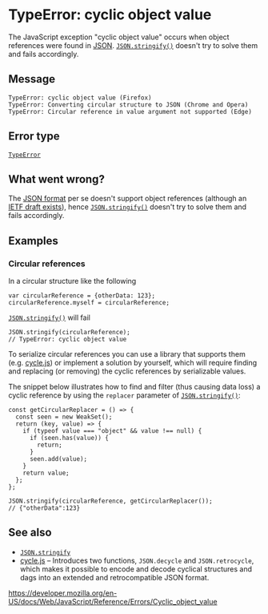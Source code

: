 # TypeError: cyclic object value

The JavaScript exception "cyclic object value" occurs when object references were found in [JSON](https://www.json.org/). [`JSON.stringify()`](../global_objects/json/stringify) doesn't try to solve them and fails accordingly.

## Message

    TypeError: cyclic object value (Firefox)
    TypeError: Converting circular structure to JSON (Chrome and Opera)
    TypeError: Circular reference in value argument not supported (Edge)

## Error type

[`TypeError`](../global_objects/typeerror)

## What went wrong?

The [JSON format](https://www.json.org/) per se doesn't support object references (although an [IETF draft exists](https://datatracker.ietf.org/doc/html/draft-pbryan-zyp-json-ref-03)), hence [`JSON.stringify()`](../global_objects/json/stringify) doesn't try to solve them and fails accordingly.

## Examples

### Circular references

In a circular structure like the following

    var circularReference = {otherData: 123};
    circularReference.myself = circularReference;

[`JSON.stringify()`](../global_objects/json/stringify) will fail

    JSON.stringify(circularReference);
    // TypeError: cyclic object value

To serialize circular references you can use a library that supports them (e.g. [cycle.js](https://github.com/douglascrockford/JSON-js/blob/master/cycle.js)) or implement a solution by yourself, which will require finding and replacing (or removing) the cyclic references by serializable values.

The snippet below illustrates how to find and filter (thus causing data loss) a cyclic reference by using the `replacer` parameter of [`JSON.stringify()`](../global_objects/json/stringify):

    const getCircularReplacer = () => {
      const seen = new WeakSet();
      return (key, value) => {
        if (typeof value === "object" && value !== null) {
          if (seen.has(value)) {
            return;
          }
          seen.add(value);
        }
        return value;
      };
    };

    JSON.stringify(circularReference, getCircularReplacer());
    // {"otherData":123}

## See also

-   [`JSON.stringify`](../global_objects/json/stringify)
-   [cycle.js](https://github.com/douglascrockford/JSON-js/blob/master/cycle.js) – Introduces two functions, `JSON.decycle` and `JSON.retrocycle`, which makes it possible to encode and decode cyclical structures and dags into an extended and retrocompatible JSON format.

<a href="https://developer.mozilla.org/en-US/docs/Web/JavaScript/Reference/Errors/Cyclic_object_value" class="_attribution-link">https://developer.mozilla.org/en-US/docs/Web/JavaScript/Reference/Errors/Cyclic_object_value</a>
